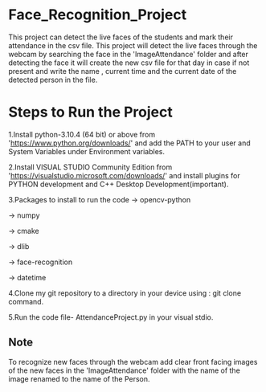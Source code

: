# Face_Recognition_Project
This project can detect the live faces of the students and mark their attendance in the csv file.
This project will detect the live faces through the webcam by searching the face in the 'ImageAttendance' folder and after detecting the face it will create the new csv file for that day in case if not present and write the name , current time and the current date of the detected person in the file.

# Steps to Run the Project
1.Install python-3.10.4 (64 bit) or above from 'https://www.python.org/downloads/' and add the PATH to your user and System Variables under Environment variables.

2.Install VISUAL STUDIO Community Edition from 'https://visualstudio.microsoft.com/downloads/' and install plugins for PYTHON development and C++ Desktop Development(important).

3.Packages to install to run the code
  -> opencv-python
  
  -> numpy
  
  -> cmake
  
  -> dlib
  
  -> face-recognition
  
  -> datetime
  
4.Clone my git repository to a directory in your device using : git clone command.

5.Run the code file- AttendanceProject.py in your visual stdio.

## Note
To recognize new faces through the webcam add clear front facing images of the new faces in the 'ImageAttendance' folder with the name of the image renamed to the name of the Person.
